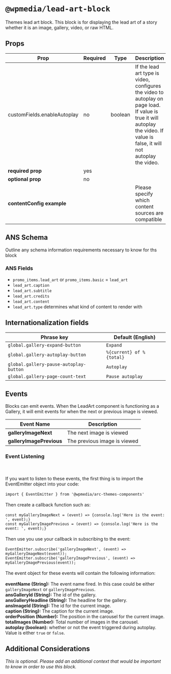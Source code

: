 # `@wpmedia/lead-art-block`

Themes lead art block. This block is for displaying the lead art of a story whether it is an image, gallery, video, or raw HTML.

## Props

| **Prop**                    | **Required** | **Type** | **Description**                                                                                                                                                               |
| --------------------------- | ------------ | -------- | ----------------------------------------------------------------------------------------------------------------------------------------------------------------------------- |
| customFields.enableAutoplay | no           | boolean  | If the lead art type is video, configures the video to autoplay on page load. If value is true it will autoplay the video. If value is false, it will not autoplay the video. |
| **required prop**           | yes          |          |                                                                                                                                                                               |
| **optional prop**           | no           |          |                                                                                                                                                                               |
| **contentConfig example**   |              |          | Please specify which content sources are compatible                                                                                                                           |

## ANS Schema

Outline any schema information requirements necessary to know for ths block

### ANS Fields

- `promo_items.lead_art` or `promo_items.basic` = `lead_art`
- `lead_art.caption`
- `lead_art.subtitle`
- `lead_art.credits`
- `lead_art.content`
- `lead_art.type` determines what kind of content to render with

## Internationalization fields

| Phrase key                             | Default (English)        |
| -------------------------------------- | ------------------------ |
| `global.gallery-expand-button`         | `Expand`                 |
| `global.gallery-autoplay-button`       | `%{current} of %{total}` |
| `global.gallery-pause-autoplay-button` | `Autoplay`               |
| `global.gallery-page-count-text`       | `Pause autoplay`         |

## Events

Blocks can emit events. When the LeadArt component is functioning as a Gallery, it will emit events for when the next or previous image is viewed.

| **Event Name**           | **Description**              |
| ------------------------ | ---------------------------- |
| **galleryImageNext**     | The next image is viewed     |
| **galleryImagePrevious** | The previous image is viewed |

### Event Listening

<br /><br />
If you want to listen to these events, the first thing is to import the EventEmitter object
into your code:<br /><br />
`import { EventEmitter } from '@wpmedia/arc-themes-components'`
<br /><br />
Then create a callback function such as:
<br /><br />
`const myGalleryImageNext = (event) => {console.log('Here is the event: ', event);}`<br />
`const myGalleryImagePrevious = (event) => {console.log('Here is the event: ', event);}`
<br /><br />
Then use you use your callback in subscribing to the event:
<br /><br />
`EventEmitter.subscribe('galleryImageNext', (event) => myGalleryImageNext(event));`
`EventEmitter.subscribe('galleryImagePrevious', (event) => myGalleryImagePrevious(event));`
<br /><br />
The event object for these events will contain the following information:
<br /><br />
**eventName (String):** The event name fired. In this case could be either `galleryImageNext` or `galleryImagePrevious`.<br />
**ansGalleryId (String):** The id of the gallery.<br />
**ansGalleryHeadline (String):** The headline for the gallery.<br />
**ansImageId (String):** The id for the current image.<br />
**caption (String):** The caption for the current image.<br />
**orderPosition (Number):** The position in the carousel for the current image.<br />
**totalImages (Number):** Total number of images in the carousel.<br />
**autoplay (boolean):** whether or not the event triggered during autoplay. Value is either `true` or `false`.<br />

## Additional Considerations

_This is optional. Please add an additional context that would be important to know in order to use this block._
